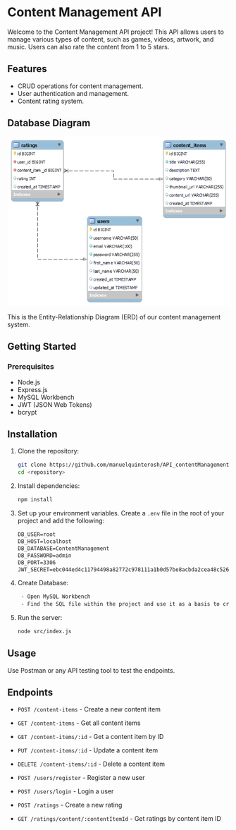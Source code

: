# Content Management API

Welcome to the Content Management API project! This API allows users to manage various types of content, such as games, videos, artwork, and music. Users can also rate the content from 1 to 5 stars.

## Features
- CRUD operations for content management.
- User authentication and management.
- Content rating system.

## Database Diagram

![Database Diagram](EER_Diagram.png)

This is the Entity-Relationship Diagram (ERD) of our content management system.

## Getting Started

### Prerequisites
- Node.js
- Express.js
- MySQL Workbench
- JWT (JSON Web Tokens)
- bcrypt

## Installation

1. Clone the repository:
    ```bash
    git clone https://github.com/manuelquinterosh/API_contentManagement.git
    cd <repository>
    ```

2. Install dependencies:
    ```bash
    npm install
    ```

3. Set up your environment variables. Create a `.env` file in the root of your project and add the following:
    ```plaintext
    DB_USER=root
    DB_HOST=localhost
    DB_DATABASE=ContentManagement
    DB_PASSWORD=admin
    DB_PORT=3306
    JWT_SECRET=ebc044ed4c11794498a82772c978111a1b0d57be8acbda2cea48c526312ae76d006d266b1af94808c1ba3d3c954225337371bff41ff5a3dec5e41051a7061ba8
    ```
4. Create Database:
   ```bash
    - Open MySQL Workbench
    - Find the SQL file within the project and use it as a basis to create the tables
    ```

5. Run the server:
    ```bash
    node src/index.js
    ```

## Usage

Use Postman or any API testing tool to test the endpoints.

## Endpoints

- `POST /content-items` - Create a new content item
- `GET /content-items` - Get all content items
- `GET /content-items/:id` - Get a content item by ID
- `PUT /content-items/:id` - Update a content item
- `DELETE /content-items/:id` - Delete a content item

- `POST /users/register` - Register a new user
- `POST /users/login` - Login a user

- `POST /ratings` - Create a new rating
- `GET /ratings/content/:contentItemId` - Get ratings by content item ID
